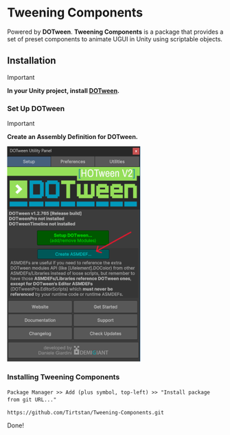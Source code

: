 # Tweening Components

Powered by **DOTween**. **Tweening Components** is a package that provides a set of preset components to animate UGUI in Unity using scriptable objects.

## Installation

> [!IMPORTANT]  
> **In your Unity project, install [DOTween](https://assetstore.unity.com/packages/tools/animation/dotween-hotween-v2-27676).**

### Set Up DOTween

> [!IMPORTANT]  
> **Create an Assembly Definition for DOTween.**

<img src="Documentation/Images/DOTweenSetUp.png" height="500" alt="arrow pointing to Create Assembly Definition for DOTween in the set up window."/>

### Installing Tweening Components

`Package Manager >> Add (plus symbol, top-left) >> "Install package from git URL..."`

```console
https://github.com/Tirtstan/Tweening-Components.git
```

Done!
